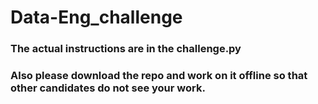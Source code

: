 # Data-Eng_challenge

### The actual instructions are in the challenge.py


### Also please download the repo and work on it offline so that other candidates do not see your work.
